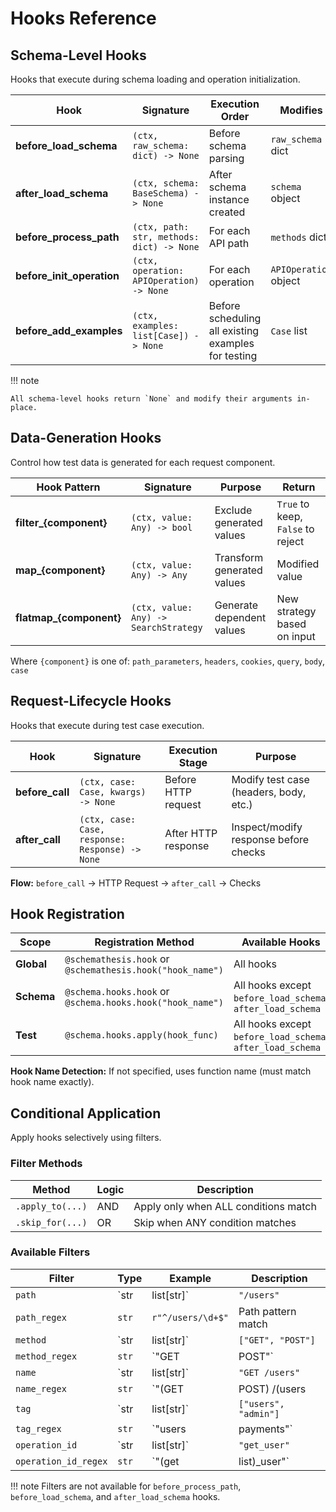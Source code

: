 # Hooks Reference

## Schema-Level Hooks

Hooks that execute during schema loading and operation initialization.

| Hook | Signature | Execution Order | Modifies |
|------|-----------|-----------------|----------|
| **before_load_schema** | `(ctx, raw_schema: dict) -> None` | Before schema parsing | `raw_schema` dict |
| **after_load_schema** | `(ctx, schema: BaseSchema) -> None` | After schema instance created | `schema` object |
| **before_process_path** | `(ctx, path: str, methods: dict) -> None` | For each API path | `methods` dict |
| **before_init_operation** | `(ctx, operation: APIOperation) -> None` | For each operation | `APIOperation` object |
| **before_add_examples** | `(ctx, examples: list[Case]) -> None` | Before scheduling all existing examples for testing | `Case` list |

!!! note

    All schema-level hooks return `None` and modify their arguments in-place.

## Data-Generation Hooks

Control how test data is generated for each request component.

| Hook Pattern | Signature | Purpose | Return |
|--------------|-----------|---------|---------|
| **filter_{component}** | `(ctx, value: Any) -> bool` | Exclude generated values | `True` to keep, `False` to reject |
| **map_{component}** | `(ctx, value: Any) -> Any` | Transform generated values | Modified value |
| **flatmap_{component}** | `(ctx, value: Any) -> SearchStrategy` | Generate dependent values | New strategy based on input |

Where `{component}` is one of: `path_parameters`, `headers`, `cookies`, `query`, `body`, `case`

## Request-Lifecycle Hooks

Hooks that execute during test case execution.

| Hook | Signature | Execution Stage | Purpose |
|------|-----------|-----------------|---------|
| **before_call** | `(ctx, case: Case, kwargs) -> None` | Before HTTP request | Modify test case (headers, body, etc.) |
| **after_call** | `(ctx, case: Case, response: Response) -> None` | After HTTP response | Inspect/modify response before checks |

**Flow:** `before_call` → HTTP Request → `after_call` → Checks

## Hook Registration

| Scope | Registration Method | Available Hooks |
|-------|-------------------|-----------------|
| **Global** | `@schemathesis.hook` or `@schemathesis.hook("hook_name")` | All hooks |
| **Schema** | `@schema.hooks.hook` or `@schema.hooks.hook("hook_name")` | All hooks except `before_load_schema`, `after_load_schema` |
| **Test** | `@schema.hooks.apply(hook_func)` | All hooks except `before_load_schema`, `after_load_schema` |

**Hook Name Detection:** If not specified, uses function name (must match hook name exactly).

## Conditional Application

Apply hooks selectively using filters.

### Filter Methods

| Method | Logic | Description |
|--------|-------|-------------|
| `.apply_to(...)` | AND | Apply only when ALL conditions match |
| `.skip_for(...)` | OR | Skip when ANY condition matches |

### Available Filters

| Filter | Type | Example | Description |
|--------|------|---------|-------------|
| `path` | `str | list[str]` | `"/users"` | Exact path match |
| `path_regex` | `str` | `r"^/users/\d+$"` | Path pattern match |
| `method` | `str | list[str]` | `["GET", "POST"]` | HTTP method |
| `method_regex` | `str` | `"GET|POST"` | HTTP method pattern match |
| `name` | `str | list[str]` | `"GET /users"` | Operation name |
| `name_regex` | `str` | `"(GET|POST) /(users|orders)"` | Operation name pattern match |
| `tag` | `str | list[str]` | `["users", "admin"]` | OpenAPI tags |
| `tag_regex` | `str` | `"users|payments"` | OpenAPI tags pattern match |
| `operation_id` | `str | list[str]` | `"get_user"` | operationId |
| `operation_id_regex` | `str` | `"(get|list)_user"` | operationId pattern match |

!!! note
    Filters are not available for `before_process_path`, `before_load_schema`, and `after_load_schema` hooks. 
